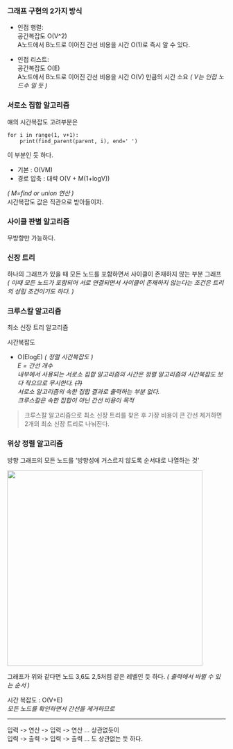 ### 그래프 구현의 2가지 방식  
+ 인접 행렬:   
공간복잡도 O(V^2)  
A노드에서 B노드로 이어진 간선 비용을 시간 O(1)로 즉시 알 수 있다.

+ 인접 리스트:   
공간복잡도 O(E)  
A노드에서 B노드로 이어진 간선 비용을 시간 O(V) 만큼의 시간 소요 _( V는 인접 노드수 일 듯 )_

### 서로소 집합 알고리즘
얘의 시간복잡도 고려부분은
```
for i in range(1, v+1):
    print(find_parent(parent, i), end=' ')
```
이 부분인 듯 하다.
+ 기본 : O(VM)  
+ 경로 압축 : 대략 O(V + M(1+logV))

_( M=find or union 연산 )_  
시간복잡도 값은 직관으로 받아들이자.  

### 사이클 판별 알고리즘 
무방향만 가능하다.

### 신장 트리
하나의 그래프가 있을 때 모든 노드를 포함하면서 사이클이 존재하지 않는 부분 그래프  
_( 이때 모든 노드가 포함되어 서로 연결되면서 사이클이 존재하지 않는다는 조건은 트리의 성립 조건이기도 하다. )_

### 크루스칼 알고리즘
최소 신장 트리 알고리즘  

시간복잡도
+ O(ElogE) _( 정렬 시간복잡도 )_  
_E = 간선 개수_  
_내부에서 사용되는 서로소 집합 알고리즘의 시간은 정렬 알고리즘의 시간복잡도 보다 작으므로 무시한다. ~~(?)~~_  
_서로소 알고리즘의 속한 집합 결과로 출력하는 부분 없다._  
_크루스칼은 속한 집합이 아닌 간선 비용이 목적_  

>크루스칼 알고리즘으로 최소 신장 트리를 찾은 후 가장 비용이 큰 간선 제거하면 2개의 최소 신장 트리로 나눠진다.

### 위상 정렬 알고리즘
방향 그래프의 모든 노드를 '방향성에 거스르지 않도록 순서대로 나열하는 것'  

<img src="https://user-images.githubusercontent.com/74674780/159152822-22a9ed31-c6f9-4c7e-bd04-14fee8c5bd8c.PNG" width=450>   
  
그래프가 위와 같다면 노드 3,6도 2,5처럼 같은 레벨인 듯 하다. _( 출력에서 바뀔 수 있는 순서 )_  

시간 복잡도 : O(V+E)  
_모든 노드를 확인하면서 간선을 제거하므로_  

---
입력 -> 연산 -> 입력 -> 연산 ... 상관없듯이  
입력 -> 출력 -> 입력 -> 출력 ... 도 상관없는 듯 하다.